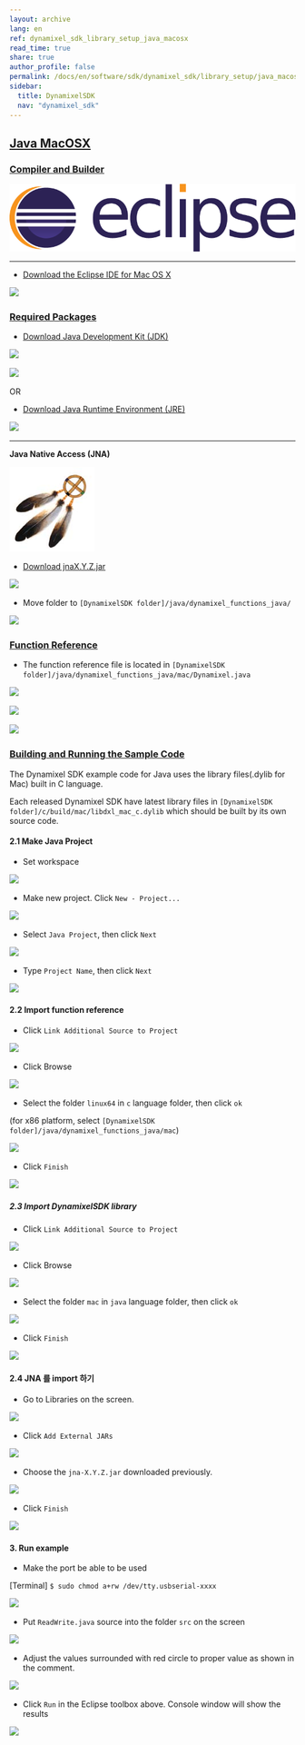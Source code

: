 ```yaml
---
layout: archive
lang: en
ref: dynamixel_sdk_library_setup_java_macosx
read_time: true
share: true
author_profile: false
permalink: /docs/en/software/sdk/dynamixel_sdk/library_setup/java_macosx/
sidebar:
  title: DynamixelSDK
  nav: "dynamixel_sdk"
---
```


<div style="counter-reset: h2 12"></div>
<div style="counter-reset: h1 2"></div>

## [Java MacOSX](#java-macosx)

### [Compiler and Builder](#compiler-and-builder)

![](/assets/images/sw/sdk/dynamixel_sdk/library_setup/java/eclipse.png)

------------------------------------------------------------------------------------

* [Download the Eclipse IDE for Mac OS X](http://www.eclipse.org/downloads/packages/eclipse-ide-java-ee-developers/neonr)

![](/assets/images/sw/sdk/dynamixel_sdk/library_setup/java/mac/library_file/a1.png)

### [Required Packages](#required-packages)

* [Download Java Development Kit (JDK)](http://www.oracle.com/technetwork/java/javase/downloads/index.html)

![](/assets/images/sw/sdk/dynamixel_sdk/library_setup/java/mac/library_file/b1.png)

![](/assets/images/sw/sdk/dynamixel_sdk/library_setup/java/mac/library_file/b2.png)

OR

* [Download Java Runtime Environment (JRE)](http://www.oracle.com/technetwork/java/javase/downloads/jre8-downloads-2133155.html)

![](/assets/images/sw/sdk/dynamixel_sdk/library_setup/java/mac/library_file/b3.png)

------------------------------------------------------------------------------------

**Java Native Access (JNA)**

![](/assets/images/sw/sdk/dynamixel_sdk/library_setup/java/jna.jpg)

* [Download jnaX.Y.Z.jar](https://github.com/java-native-access/jna)

![](/assets/images/sw/sdk/dynamixel_sdk/library_setup/java/mac/library_file/b4.png)

* Move folder to `[DynamixelSDK folder]/java/dynamixel_functions_java/`

![](/assets/images/sw/sdk/dynamixel_sdk/library_setup/java/mac/library_file/b5.png)

### [Function Reference](#function-reference)

* The function reference file is located in `[DynamixelSDK folder]/java/dynamixel_functions_java/mac/Dynamixel.java`

![](/assets/images/sw/sdk/dynamixel_sdk/library_setup/java/mac/library_file/2.png)

![](/assets/images/sw/sdk/dynamixel_sdk/library_setup/java/mac/library_file/3.png)

![](/assets/images/sw/sdk/dynamixel_sdk/library_setup/java/mac/library_file/1.png)

### [Building and Running the Sample Code](#building-and-running-the-sample-code)

The Dynamixel SDK example code for Java uses the library files(.dylib for Mac) built in C language.

Each released Dynamixel SDK have latest library files in `[DynamixelSDK folder]/c/build/mac/libdxl_mac_c.dylib` which should be built by its own source code.

#### 2.1 Make Java Project

* Set workspace 

![](/assets/images/sw/sdk/dynamixel_sdk/library_setup/java/mac/sample_code/1.png)

* Make new project. Click `New - Project...`

![](/assets/images/sw/sdk/dynamixel_sdk/library_setup/java/mac/sample_code/2.png)

* Select `Java Project`, then click `Next`

![](/assets/images/sw/sdk/dynamixel_sdk/library_setup/java/mac/sample_code/3.png)

* Type `Project Name`, then click `Next`

![](/assets/images/sw/sdk/dynamixel_sdk/library_setup/java/mac/sample_code/4.png)

#### 2.2 Import function reference

* Click `Link Additional Source to Project`

![](/assets/images/sw/sdk/dynamixel_sdk/library_setup/java/mac/sample_code/5.png)

* Click Browse

![](/assets/images/sw/sdk/dynamixel_sdk/library_setup/java/mac/sample_code/6.png)

* Select the folder `linux64` in `c` language folder, then click `ok`

(for x86 platform, select `[DynamixelSDK folder]/java/dynamixel_functions_java/mac`)

![](/assets/images/sw/sdk/dynamixel_sdk/library_setup/java/mac/sample_code/7.png)

* Click `Finish`

![](/assets/images/sw/sdk/dynamixel_sdk/library_setup/java/mac/sample_code/8.png)


##### 2.3 Import DynamixelSDK library

* Click `Link Additional Source to Project`

![](/assets/images/sw/sdk/dynamixel_sdk/library_setup/java/mac/sample_code/10.png)

* Click Browse

![](/assets/images/sw/sdk/dynamixel_sdk/library_setup/java/mac/sample_code/11.png)

* Select the folder `mac` in `java` language folder, then click `ok`

![](/assets/images/sw/sdk/dynamixel_sdk/library_setup/java/mac/sample_code/12.png)

* Click `Finish`

![](/assets/images/sw/sdk/dynamixel_sdk/library_setup/java/mac/sample_code/13.png)


#### 2.4 JNA 를 import 하기

* Go to Libraries on the screen. 

![](/assets/images/sw/sdk/dynamixel_sdk/library_setup/java/mac/sample_code/14.png)

* Click `Add External JARs`

![](/assets/images/sw/sdk/dynamixel_sdk/library_setup/java/mac/sample_code/15.png)

* Choose the `jna-X.Y.Z.jar` downloaded previously.

![](/assets/images/sw/sdk/dynamixel_sdk/library_setup/java/mac/sample_code/16.png)

* Click `Finish`

![](/assets/images/sw/sdk/dynamixel_sdk/library_setup/java/mac/sample_code/17.png)


#### 3. Run example

* Make the port be able to be used

[Terminal] `$ sudo chmod a+rw /dev/tty.usbserial-xxxx`

![](/assets/images/sw/sdk/dynamixel_sdk/library_setup/java/mac/sample_code/21.png)

* Put `ReadWrite.java` source into the folder `src` on the screen

![](/assets/images/sw/sdk/dynamixel_sdk/library_setup/java/mac/sample_code/18.png)

* Adjust the values surrounded with red circle to proper value as shown in the comment. 

![](/assets/images/sw/sdk/dynamixel_sdk/library_setup/java/mac/sample_code/19.png)

* Click `Run` in the Eclipse toolbox above. Console window will show the results

![](/assets/images/sw/sdk/dynamixel_sdk/library_setup/java/mac/sample_code/20.png)
